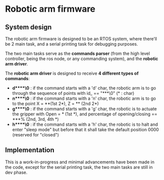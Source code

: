 # Robotic arm firmware 

## System design

The robotic arm firmware is designed to be an RTOS system, where there'll be 2 main task, and a serial printing task for debugging purposes.

The two main tasks serve as the **commands parser** (from the high level controller, being the ros node, or any commanding system), and the **robotic arm driver**.

The **robotic arm driver** is designed to receive **4 different types of commands**:

- **d\*\*\*\*\0** : if the command starts with a 'd' char, the robotic arm is to go through the sequence of points with id_ == "***\0" (\* : char)
- **n\*\*\*\*\0** : if the command starts with a 'n' char, the robotic arm is to go to the point X = \*\*(1st 2\*), Z = \*\* (2nd 2\*)
- **g\*\*\*\*\0** : if the command starts with a 'g' char, the robotic is to actuate the gripper with Open = \* (1st \*), and percentage of opening/closing == \*\*\*% (2nd, 3rd, 4th \*)
- **h\*\*\*\*\0** : if the command starts with a 'h' char, the robotic is to halt and enter "sleep mode" but before that it shall take the default position 0000 (reserved for "closed")
 
## Implementation

This is a work-in-progress and minimal advancements have been made in the code, except for the serial printing task, the two main tasks are still in dev phase.
